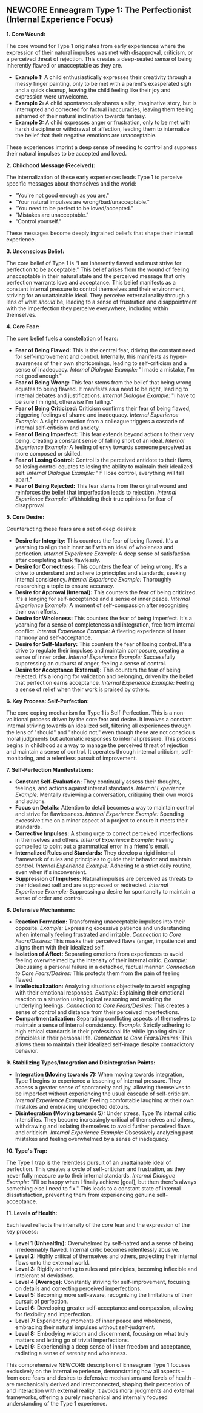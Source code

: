 ## NEWCORE Enneagram Type 1: The Perfectionist (Internal Experience Focus)

**1. Core Wound:**

The core wound for Type 1 originates from early experiences where the expression of their natural impulses was met with disapproval, criticism, or a perceived threat of rejection. This creates a deep-seated sense of being inherently flawed or unacceptable as they are.

* **Example 1:** A child enthusiastically expresses their creativity through a messy finger painting, only to be met with a parent's exasperated sigh and a quick cleanup, leaving the child feeling like their joy and expression were unwelcome.
* **Example 2:** A child spontaneously shares a silly, imaginative story, but is interrupted and corrected for factual inaccuracies, leaving them feeling ashamed of their natural inclination towards fantasy.
* **Example 3:** A child expresses anger or frustration, only to be met with harsh discipline or withdrawal of affection, leading them to internalize the belief that their negative emotions are unacceptable.

These experiences imprint a deep sense of needing to control and suppress their natural impulses to be accepted and loved.

**2. Childhood Message (Received):**

The internalization of these early experiences leads Type 1 to perceive specific messages about themselves and the world:

* "You're not good enough as you are."
* "Your natural impulses are wrong/bad/unacceptable."
* "You need to be perfect to be loved/accepted."
* "Mistakes are unacceptable."
* "Control yourself."

These messages become deeply ingrained beliefs that shape their internal experience.

**3. Unconscious Belief:**

The core belief of Type 1 is "I am inherently flawed and must strive for perfection to be acceptable." This belief arises from the wound of feeling unacceptable in their natural state and the perceived message that only perfection warrants love and acceptance.  This belief manifests as a constant internal pressure to control themselves and their environment, striving for an unattainable ideal.  They perceive external reality through a lens of what *should* be, leading to a sense of frustration and disappointment with the imperfection they perceive everywhere, including within themselves.

**4. Core Fear:**

The core belief fuels a constellation of fears:

* **Fear of Being Flawed:**  This is the central fear, driving the constant need for self-improvement and control.  Internally, this manifests as hyper-awareness of their own shortcomings, leading to self-criticism and a sense of inadequacy.  *Internal Dialogue Example:* "I made a mistake, I'm not good enough."
* **Fear of Being Wrong:**  This fear stems from the belief that being wrong equates to being flawed. It manifests as a need to be right, leading to internal debates and justifications. *Internal Dialogue Example:* "I have to be sure I'm right, otherwise I'm failing."
* **Fear of Being Criticized:** Criticism confirms their fear of being flawed, triggering feelings of shame and inadequacy.  *Internal Experience Example:*  A slight correction from a colleague triggers a cascade of internal self-criticism and anxiety.
* **Fear of Being Imperfect:** This fear extends beyond actions to their very being, creating a constant sense of falling short of an ideal.  *Internal Experience Example:* A feeling of envy towards someone perceived as more composed or skilled.
* **Fear of Losing Control:**  Control is the perceived antidote to their flaws, so losing control equates to losing the ability to maintain their idealized self. *Internal Dialogue Example:* "If I lose control, everything will fall apart."
* **Fear of Being Rejected:**  This fear stems from the original wound and reinforces the belief that imperfection leads to rejection.  *Internal Experience Example:*  Withholding their true opinions for fear of disapproval.

**5. Core Desire:**

Counteracting these fears are a set of deep desires:

* **Desire for Integrity:** This counters the fear of being flawed. It's a yearning to align their inner self with an ideal of wholeness and perfection. *Internal Experience Example:*  A deep sense of satisfaction after completing a task flawlessly.
* **Desire for Correctness:** This counters the fear of being wrong. It's a drive to understand and adhere to principles and standards, seeking internal consistency. *Internal Experience Example:*  Thoroughly researching a topic to ensure accuracy.
* **Desire for Approval (Internal):** This counters the fear of being criticized.  It's a longing for self-acceptance and a sense of inner peace.  *Internal Experience Example:*  A moment of self-compassion after recognizing their own efforts.
* **Desire for Wholeness:** This counters the fear of being imperfect. It's a yearning for a sense of completeness and integration, free from internal conflict.  *Internal Experience Example:*  A fleeting experience of inner harmony and self-acceptance.
* **Desire for Self-Mastery:** This counters the fear of losing control. It's a drive to regulate their impulses and maintain composure, creating a sense of inner order. *Internal Experience Example:*  Successfully suppressing an outburst of anger, feeling a sense of control.
* **Desire for Acceptance (External):** This counters the fear of being rejected. It's a longing for validation and belonging, driven by the belief that perfection earns acceptance. *Internal Experience Example:*  Feeling a sense of relief when their work is praised by others.

**6. Key Process: Self-Perfection:**

The core coping mechanism for Type 1 is Self-Perfection.  This is a non-volitional process driven by the core fear and desire. It involves a constant internal striving towards an idealized self, filtering all experiences through the lens of "should" and "should not," even though these are not conscious moral judgments but automatic responses to internal pressure.  This process begins in childhood as a way to manage the perceived threat of rejection and maintain a sense of control.  It operates through internal criticism, self-monitoring, and a relentless pursuit of improvement.

**7. Self-Perfection Manifestations:**

* **Constant Self-Evaluation:**  They continually assess their thoughts, feelings, and actions against internal standards. *Internal Experience Example:* Mentally reviewing a conversation, critiquing their own words and actions.
* **Focus on Details:**  Attention to detail becomes a way to maintain control and strive for flawlessness. *Internal Experience Example:*  Spending excessive time on a minor aspect of a project to ensure it meets their standards.
* **Corrective Impulses:**  A strong urge to correct perceived imperfections in themselves and others. *Internal Experience Example:*  Feeling compelled to point out a grammatical error in a friend's email.
* **Internalized Rules and Standards:**  They develop a rigid internal framework of rules and principles to guide their behavior and maintain control. *Internal Experience Example:*  Adhering to a strict daily routine, even when it's inconvenient.
* **Suppression of Impulses:**  Natural impulses are perceived as threats to their idealized self and are suppressed or redirected. *Internal Experience Example:*  Suppressing a desire for spontaneity to maintain a sense of order and control.

**8. Defensive Mechanisms:**

* **Reaction Formation:**  Transforming unacceptable impulses into their opposite. *Example:*  Expressing excessive patience and understanding when internally feeling frustrated and irritable. *Connection to Core Fears/Desires:*  This masks their perceived flaws (anger, impatience) and aligns them with their idealized self.
* **Isolation of Affect:**  Separating emotions from experiences to avoid feeling overwhelmed by the intensity of their internal critic. *Example:*  Discussing a personal failure in a detached, factual manner. *Connection to Core Fears/Desires:* This protects them from the pain of feeling flawed.
* **Intellectualization:**  Analyzing situations objectively to avoid engaging with their emotional responses. *Example:*  Explaining their emotional reaction to a situation using logical reasoning and avoiding the underlying feelings. *Connection to Core Fears/Desires:*  This creates a sense of control and distance from their perceived imperfections.
* **Compartmentalization:** Separating conflicting aspects of themselves to maintain a sense of internal consistency. *Example:*  Strictly adhering to high ethical standards in their professional life while ignoring similar principles in their personal life. *Connection to Core Fears/Desires:*  This allows them to maintain their idealized self-image despite contradictory behavior.


**9. Stabilizing Types/Integration and Disintegration Points:**

* **Integration (Moving towards 7):**  When moving towards integration, Type 1 begins to experience a lessening of internal pressure.  They access a greater sense of spontaneity and joy, allowing themselves to be imperfect without experiencing the usual cascade of self-criticism.  *Internal Experience Example:*  Feeling comfortable laughing at their own mistakes and embracing unexpected detours.
* **Disintegration (Moving towards 5):** Under stress, Type 1's internal critic intensifies. They become increasingly critical of themselves and others, withdrawing and isolating themselves to avoid further perceived flaws and criticism.  *Internal Experience Example:*  Obsessively analyzing past mistakes and feeling overwhelmed by a sense of inadequacy.


**10. Type's Trap:**

The Type 1 trap is the relentless pursuit of an unattainable ideal of perfection.  This creates a cycle of self-criticism and frustration, as they never fully measure up to their internal standards.  *Internal Dialogue Example:* "I'll be happy when I finally achieve [goal], but then there's always something else I need to fix." This leads to a constant state of internal dissatisfaction, preventing them from experiencing genuine self-acceptance.


**11. Levels of Health:**

Each level reflects the intensity of the core fear and the expression of the key process:

* **Level 1 (Unhealthy):**  Overwhelmed by self-hatred and a sense of being irredeemably flawed.  Internal critic becomes relentlessly abusive.
* **Level 2:**  Highly critical of themselves and others, projecting their internal flaws onto the external world.
* **Level 3:**  Rigidly adhering to rules and principles, becoming inflexible and intolerant of deviations.
* **Level 4 (Average):**  Constantly striving for self-improvement, focusing on details and correcting perceived imperfections.
* **Level 5:**  Becoming more self-aware, recognizing the limitations of their pursuit of perfection.
* **Level 6:**  Developing greater self-acceptance and compassion, allowing for flexibility and imperfection.
* **Level 7:**  Experiencing moments of inner peace and wholeness, embracing their natural impulses without self-judgment.
* **Level 8:**  Embodying wisdom and discernment, focusing on what truly matters and letting go of trivial imperfections.
* **Level 9:**  Experiencing a deep sense of inner freedom and acceptance, radiating a sense of serenity and wholeness.


This comprehensive NEWCORE description of Enneagram Type 1 focuses exclusively on the internal experience, demonstrating how all aspects – from core fears and desires to defensive mechanisms and levels of health – are mechanically derived and interconnected, shaping their perception of and interaction with external reality.  It avoids moral judgments and external frameworks, offering a purely mechanical and internally focused understanding of the Type 1 experience.
